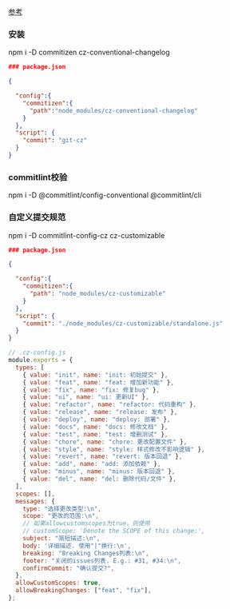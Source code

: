 [参考](https://juejin.cn/post/6844904025868271629)

### 安装

npm i -D commitizen cz-conventional-changelog

```json
### package.json

{

  "config":{
    "commitizen":{
      "path":"node_modules/cz-conventional-changelog"
    }
  },
  "script": {
    "commit": "git-cz"
  }
}
```

### commitlint校验

npm i -D @commitlint/config-conventional @commitlint/cli


### 自定义提交规范

npm i -D commitlint-config-cz  cz-customizable

```json
### package.json

{

  "config":{
    "commitizen":{
      "path": "node_modules/cz-customizable"
    }
  },
  "script": {
    "commit": "./node_modules/cz-customizable/standalone.js"
  }
}
```

```js
// .cz-config.js
module.exports = {
  types: [
    { value: "init", name: "init: 初始提交" },
    { value: "feat", name: "feat: 增加新功能" },
    { value: "fix", name: "fix: 修复bug" },
    { value: "ui", name: "ui: 更新UI" },
    { value: "refactor", name: "refactor: 代码重构" },
    { value: "release", name: "release: 发布" },
    { value: "deploy", name: "deploy: 部署" },
    { value: "docs", name: "docs: 修改文档" },
    { value: "test", name: "test: 增删测试" },
    { value: "chore", name: "chore: 更改配置文件" },
    { value: "style", name: "style: 样式修改不影响逻辑" },
    { value: "revert", name: "revert: 版本回退" },
    { value: "add", name: "add: 添加依赖" },
    { value: "minus", name: "minus: 版本回退" },
    { value: "del", name: "del: 删除代码/文件" },
  ],
  scopes: [],
  messages: {
    type: "选择更改类型:\n",
    scope: "更改的范围:\n",
    // 如果allowcustomscopes为true，则使用
    // customScope: 'Denote the SCOPE of this change:',
    subject: "简短描述:\n",
    body: '详细描述. 使用"|"换行:\n',
    breaking: "Breaking Changes列表:\n",
    footer: "关闭的issues列表. E.g.: #31, #34:\n",
    confirmCommit: "确认提交?",
  },
  allowCustomScopes: true,
  allowBreakingChanges: ["feat", "fix"],
};
```